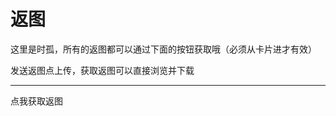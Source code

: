 # 返图

这里是时孤，所有的返图都可以通过下面的按钮获取哦（必须从卡片进才有效）

发送返图点上传，获取返图可以直接浏览并下载


<hr/>
<a onclick="handleCardAction()" class="w-full font-bold overflow-hidden active:scale-95"> <div class="btn-card rounded-2xl w-full h-[3.75rem] max-w-full px-4 flex items-center gap-4"> 点我获取返图   </div> </a>


<script src="/js/aniexpcard.js"></script>
